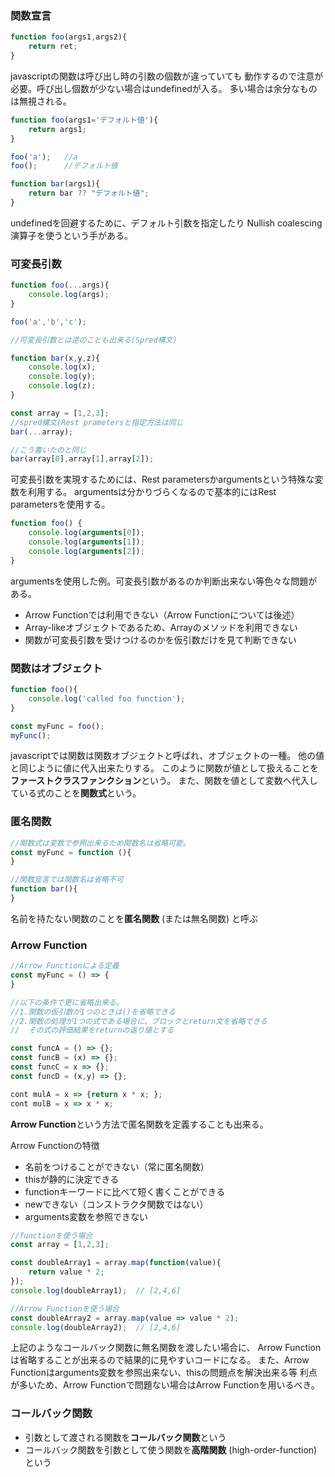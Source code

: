 ### 関数宣言
```javascript
function foo(args1,args2){
    return ret;
}
```
javascriptの関数は呼び出し時の引数の個数が違っていても
動作するので注意が必要。呼び出し個数が少ない場合はundefinedが入る。
多い場合は余分なものは無視される。

```javascript
function foo(args1='デフォルト値'){
    return args1;
}

foo('a');   //a
foo();      //デフォルト値

function bar(args1){
    return bar ?? "デフォルト値";
}

```
undefinedを回避するために、デフォルト引数を指定したり
Nullish coalescing演算子を使うという手がある。

### 可変長引数
```javascript
function foo(...args){
    console.log(args);
}

foo('a','b','c');

//可変長引数とは逆のことも出来る(Spred構文)

function bar(x,y,z){
    console.log(x);
    console.log(y);
    console.log(z);
}

const array = [1,2,3];
//spred構文(Rest prametersと指定方法は同じ
bar(...array);

//こう書いたのと同じ
bar(array[0],array[1],array[2]);
```

可変長引数を実現するためには、Rest parametersかargumentsという特殊な変数を利用する。
argumentsは分かりづらくなるので基本的にはRest parametersを使用する。

```javascript
function foo() {
    console.log(arguments[0]);
    console.log(arguments[1]);
    console.log(arguments[2]);
}
```
argumentsを使用した例。可変長引数があるのか判断出来ない等色々な問題がある。
* Arrow Functionでは利用できない（Arrow Functionについては後述）
* Array-likeオブジェクトであるため、Arrayのメソッドを利用できない
* 関数が可変長引数を受けつけるのかを仮引数だけを見て判断できない

### 関数はオブジェクト
```javascript
function foo(){
    console.log('called foo function');
}

const myFunc = foo();
myFunc();
```
javascriptでは関数は関数オブジェクトと呼ばれ、オブジェクトの一種。
他の値と同じように値に代入出来たりする。
このように関数が値として扱えることを**ファーストクラスファンクション**という。
また、関数を値として変数へ代入している式のことを**関数式**という。

### 匿名関数
```javascript
//関数式は変数で参照出来るため関数名は省略可能。
const myFunc = function (){
}

//関数宣言では関数名は省略不可
function bar(){
}

```
名前を持たない関数のことを**匿名関数** (または無名関数) と呼ぶ

### Arrow Function

```javascript
//Arrow Functionによる定義
const myFunc = () => {
}

//以下の条件で更に省略出来る。
//1.関数の仮引数が1つのときは()を省略できる
//2.関数の処理が1つの式である場合に、ブロックとreturn文を省略できる
//  その式の評価結果をreturnの返り値とする

const funcA = () => {};
const funcB = (x) => {};
const funcC = x => {};
const funcD = (x,y) => {};

cont mulA = x => {return x * x; };
cont mulB = x => x * x;
```
**Arrow Function**という方法で匿名関数を定義することも出来る。

Arrow Functionの特徴
* 名前をつけることができない（常に匿名関数）
* thisが静的に決定できる
* functionキーワードに比べて短く書くことができる
* newできない（コンストラクタ関数ではない）
* arguments変数を参照できない

```javascript
//functionを使う場合
const array = [1,2,3];

const doubleArray1 = array.map(function(value){
    return value * 2;
});
console.log(doubleArray1);  // [2,4,6]

//Arrow Functionを使う場合
const doubleArray2 = array.map(value => value * 2);
console.log(doubleArray2);  // [2,4,6]

```
上記のようなコールバック関数に無名関数を渡したい場合に、
Arrow Functionは省略することが出来るので結果的に見やすいコードになる。
また、Arrow Functionはarguments変数を参照出来ない、thisの問題点を解決出来る等
利点が多いため、Arrow Functionで問題ない場合はArrow Functionを用いるべき。

### コールバック関数
* 引数として渡される関数を**コールバック関数**という
* コールバック関数を引数として使う関数を**高階関数** (high-order-function)という
